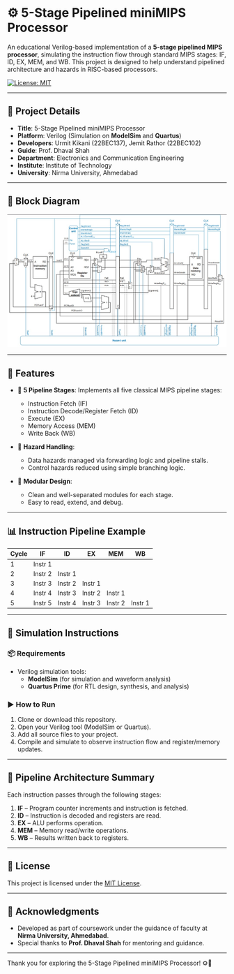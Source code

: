 # ⚙️ 5-Stage Pipelined miniMIPS Processor

An educational Verilog-based implementation of a **5-stage pipelined MIPS processor**, simulating the instruction flow through standard MIPS stages: IF, ID, EX, MEM, and WB. This project is designed to help understand pipelined architecture and hazards in RISC-based processors.

[![License: MIT](https://img.shields.io/badge/License-MIT-yellow.svg)](LICENSE)

---

## 📌 Project Details

- **Title**: 5-Stage Pipelined miniMIPS Processor  
- **Platform**: Verilog (Simulation on **ModelSim** and **Quartus**)  
- **Developers**: Urmit Kikani (22BEC137), Jemit Rathor (22BEC102)
- **Guide**: Prof. Dhaval Shah  
- **Department**: Electronics and Communication Engineering  
- **Institute**: Institute of Technology  
- **University**: Nirma University, Ahmedabad  

---

## 🧠 Block Diagram

![Block Diagram](Block%20Diagram%20of%205%20stages%20pipelined%20miniMIPS/Block%20diagram%20of%205%20stages%20pipelined%20miniMIPS.jpg)

---

## 🌟 Features

- 🔄 **5 Pipeline Stages**: Implements all five classical MIPS pipeline stages:
  - Instruction Fetch (IF)
  - Instruction Decode/Register Fetch (ID)
  - Execute (EX)
  - Memory Access (MEM)
  - Write Back (WB)

- 🧰 **Hazard Handling**:
  - Data hazards managed via forwarding logic and pipeline stalls.
  - Control hazards reduced using simple branching logic.

- 🧱 **Modular Design**:
  - Clean and well-separated modules for each stage.
  - Easy to read, extend, and debug.

---
## 📊 Instruction Pipeline Example

| Cycle | IF      | ID      | EX      | MEM     | WB      |
|-------|---------|---------|---------|---------|---------|
| 1     | Instr 1 |         |         |         |         |
| 2     | Instr 2 | Instr 1 |         |         |         |
| 3     | Instr 3 | Instr 2 | Instr 1 |         |         |
| 4     | Instr 4 | Instr 3 | Instr 2 | Instr 1 |         |
| 5     | Instr 5 | Instr 4 | Instr 3 | Instr 2 | Instr 1 |

---
## 🧪 Simulation Instructions

### 📦 Requirements

- Verilog simulation tools:
  - **ModelSim** (for simulation and waveform analysis)
  - **Quartus Prime** (for RTL design, synthesis, and analysis)

### ▶️ How to Run

1. Clone or download this repository.
2. Open your Verilog tool (ModelSim or Quartus).
3. Add all source files to your project.
4. Compile and simulate to observe instruction flow and register/memory updates.

---

## 🧱 Pipeline Architecture Summary

Each instruction passes through the following stages:

1. **IF** – Program counter increments and instruction is fetched.
2. **ID** – Instruction is decoded and registers are read.
3. **EX** – ALU performs operation.
4. **MEM** – Memory read/write operations.
5. **WB** – Results written back to registers.

---

## 📜 License

This project is licensed under the [MIT License](LICENSE).

---

## 🙌 Acknowledgments

- Developed as part of coursework under the guidance of faculty at **Nirma University, Ahmedabad**.
- Special thanks to **Prof. Dhaval Shah** for mentoring and guidance.

---

Thank you for exploring the 5-Stage Pipelined miniMIPS Processor! ⚙️🚀
